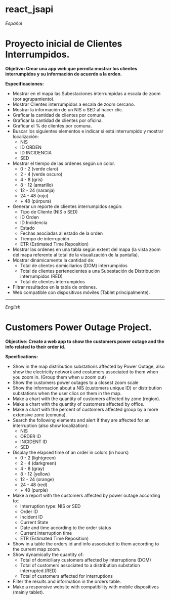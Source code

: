 # react_jsapi

<i>Español</i>
<h1>Proyecto inicial de Clientes Interrumpidos.</h1>

<strong>Objetivo: Crear una app web que permita mostrar los clientes interrumpidos y su información de acuerdo a la orden.</strong>

<b>Especificaciones:</b>

<ul>
<li>Mostrar en el mapa las Subestaciones interrumpidas a escala de zoom (por agrupamiento).</li>

<li>Mostrar Clientes interrumpidos a escala de zoom cercano.</li>

<li>Mostrar la información de un NIS o SED al hacer clic.</li>

<li>Graficar la cantidad de clientes por comuna.</li>

<li>Graficar la cantidad de clientes por oficina.</li>

<li>Graficar el % de clientes por comuna.</li>

<li>Buscar los siguientes elementos e indicar si está interrumpido y mostrar localización:
     <ul><li>NIS</li>
     <li>ID ORDEN</li>
     <li>ID INCIDENCIA</li>
     <li>SED</li>
     </ul>
    </li>

<li>Mostrar el tiempo de las ordenes según un color.
        <ul>
        <li>0 - 2   (verde claro)</li>
        <li>2 - 4   (verde oscuro)</li>
        <li>4 - 8   (gris)</li>
        <li>8 - 12  (amarillo)</li>
        <li>12 - 24 (naranja)</li>
        <li>24 - 48 (rojo)</li>
        <li>+  48   (púrpura)</li>
        </ul>
    </li>

<li>Generar un reporte de clientes interrumpidos según:
    <ul>
    <li>Tipo de Cliente (NIS o SED)</li>
    <li>ID Orden</li>
    <li>ID Incidencia</li>
    <li>Estado</li>
    <li>Fechas asociadas al estado de la orden</li>
    <li>Tiempo de interrupción</li>
    <li>ETR (Estimated Time Reposition)</li>
    </ul>
    </li>

<li> Mostrar las ordenes en una tabla según extent del mapa (la vista zoom del mapa referente al total de la visualización de la pantalla).</li>

<li>Mostrar dinámicamente la cantidad de:
     <ul>
     <li>Total de clientes domiciliarios (DOM) interrumpidos</li>
     <li>Total de clientes pertenecientes a una Subestación de Distribución interrumpidos (RED)</li>
     <li>Total de clientes interrumpidos</li>
     </ul>
    </li>

<li>Filtrar resultados en la tabla de ordenes.</li>

<li> Web compatible con dispositivos móviles (Tablet principalmente).</li>

</ul>

<hr></hr>

<i>English</i>

<h1>Customers Power Outage Project.</h1>

<strong>Objective: Create a web app to show the customers power outage and the info related to their order id.</strong>

<b>Specifications:</b>

<ul>
<li>Show in the map distribution substations affected by Power Outage, also show the electricity network and costumers associated to them when you zoom in. (Group them when u zoom out)</li>

<li>Show the customers power outages to a closest zoom scale</li>

<li>Show the informacion about a NIS (customers unique ID) or distribution substations when the user clics on them in the map.</li>

<li>Make a chart with the quantity of customers affected by zone (region).</li>

<li>Make a chart with the quantity of customers affected by office.</li>

<li>Make a chart with the percent of customers affected group by a more extensive zone (comuna).</li>

<li>Search the following elements and alert if they are affected for an interruption (also show localization):
    <ul><li>NIS</li>
    <li>ORDER ID</li>
    <li>INCIDENT ID</li>
    <li>SED</li>
    </ul></li>

<li>Display the elapsed time of an order in colors (in hours)
    <ul>
    <li>0 - 2   (lightgreen)</li>
    <li>2 - 4   (darkgreen)</li>
    <li>4 - 8   (gray)</li>
    <li>8 - 12  (yellow)</li>
    <li>12 - 24 (orange)</li>
    <li>24 - 48 (red)</li>
    <li>+  48   (purple)</li>
    </ul>
    </li>

<li>Make a report with the customers affected by power outage according to::
    <ul>
    <li>Interruption type: NIS or SED</li>
    <li>Order ID</li>
    <li>Incident ID</li>
    <li>Current State</li>
    <li>Date and time according to the order status</li>
    <li>Current interruption time</li>
    <li>ETR (Estimated Time Reposition)</li>
    </ul>
    </li>

<li>Show in a table the orders id and info associated to them according to the current map zoom.</li>

<li>Show dynamically the quantity of:
     <ul>
     <li>Total of domiciliary customers affected by interruptions (DOM)</li>
     <li>Total of customers associated to a distribution substation interrupted.(RED)</li>
     <li>Total of customers affected for interruptions</li>
     </ul>
    </li>

<li>Filter the results and information in the orders table.</li>

<li>Make a responsive website with compatibility with mobile dispositives (mainly tablet).</li>

</ul>
